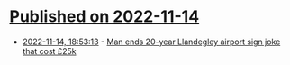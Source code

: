 # [Published on 2022-11-14](index.md)

* [2022-11-14, 18:53:13](https://news.ycombinator.com/item?id=33598974) - [Man ends 20-year Llandegley airport sign joke that cost £25k](https://www.bbc.com/news/uk-wales-63600184)
